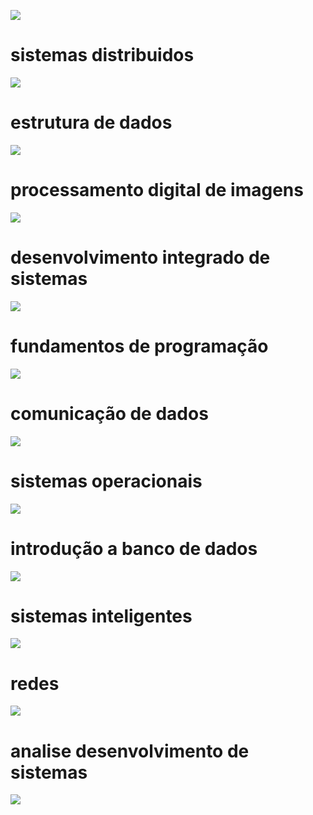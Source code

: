 ![](./porcentagem_linguagens.png)

# sistemas distribuidos
![](./sistemas_distribuidos/porcentagem_linguagens.png)

# estrutura de dados
![](./estrutura_de_dados/porcentagem_linguagens.png)

# processamento digital de imagens
![](./processamento_digital_de_imagens/porcentagem_linguagens.png)

# desenvolvimento integrado de sistemas
![](./desenvolvimento_integrado_de_sistemas/porcentagem_linguagens.png)

# fundamentos de programação
![](./fundamentos_de_programacao/porcentagem_linguagens.png)

# comunicação de dados
![](./comunicao_de_dados/porcentagem_linguagens.png)


# sistemas operacionais 
![](./sistemas_operacionais/porcentagem_linguagens.png)

# introdução a banco de dados
![](./banco_de_dados/porcentagem_linguagens.png)

# sistemas inteligentes
![](./sistemas_inteligentes/porcentagem_linguagens.png)

# redes
![](./redes/porcentagem_linguagens.png)

# analise desenvolvimento de sistemas
![](./analise_desenvolvimento_de_sistemas/porcentagem_linguagens.png)
